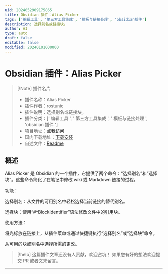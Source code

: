 ```yaml
---
uid: 2024052909175865
title: Obsidian 插件：Alias Picker
tags: ['编辑工具', '第三方工具集成', '模板与链接处理', 'obsidian插件']
description: 选择别名或链接块。
author: AI
type: auto
draft: false
editable: false
modified: 20240101000000
---
```


# Obsidian 插件：Alias Picker

> [!Note] 插件名片
> - 插件名称：Alias Picker
> - 插件作者：rostunic
> - 插件说明：选择别名或链接块。
> - 插件分类：[' 编辑工具 ', ' 第三方工具集成 ', ' 模板与链接处理 ', 'obsidian 插件 ']
> - 项目地址：[点我访问](https://github.com/rostunic/obsidian-alias-picker)
> - 国内下载地址：[下载安装](https://pkmer.cn/products/plugin/pluginMarket/?alias-picker)
> - 自述文件：[Readme](https://ghproxy.net/https://raw.githubusercontent.com/rostunic/obsidian-alias-picker/master/README.md)

## 概述

Alias Picker 是 Obsidian 的一个插件，它提供了两个命令：“选择别名”和“选择块”。这些命令简化了在笔记中修改 wiki 或 Markdown 链接的过程。

功能：

选择别名：从文件的可用别名中轻松选择当前链接的替代别名。

选择块：使用“#^BlockIdentifier”语法修改文件中的引用块。

使用方法：

将光标放在链接上，从插件菜单或通过快捷键执行“选择别名”或“选择块”命令。

从可用的块或别名中选择所需的更改。

> [!help]
> 这篇插件文章还没有人贡献，欢迎占坑！
> 如果您有好的想法欢迎提交 PR 或者文末留言。

---



